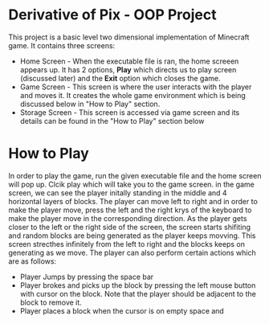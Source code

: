 # Derivative of Pix - OOP Project
This project is a basic level two dimensional implementation of Minecraft game. It contains three screens:
- Home Screen - When the executable file is ran, the home screeen appears up. It has 2 options, **Play** which directs us to play screen (discussed later) and the **Exit** option which closes the game.
- Game Screen - This screen is where the user interacts with the player and moves it. It creates the whole game environment which is being discussed below in "How to Play" section.
- Storage Screen - This screen is accessed via game screen and its details can be found in the "How to Play" section below

# How to Play
In order to play the game, run the given executable file and the home screen will pop up. Clcik play which will take you to the game screen. in the game screen, we can see the player initally standing in the middle and 4 horizontal layers of blocks. The player can move left to right and in order to make the player move, press the left and the right krys of the keyboard to make the player move in the corresponding direction.
As the player gets closer to the left or the right side of the screen, the screen starts shifiting and random blocks are being generated as the player keeps movving. This screen strecthes infinitely from the left to right and the blocks keeps on generating as we move. The player can also perform certain actions which are as follows:
- Player Jumps by pressing the space bar
- Player brokes and picks up the block by pressing the left mouse button with cursor on the block. Note that the player should be adjacent to the block to remove it.
- Player places a block when the cursor is on empty space and 
